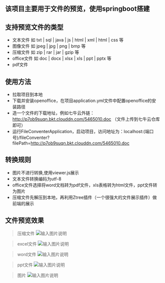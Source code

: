 
## 该项目主要用于文件的预览，使用springboot搭建
## 支持预览文件的类型
* 文本文件 如 txt | sql | java | js | html | xml | html | css 等
* 图像文件 如 jpeg | jpg | png | bmp 等
* 压缩文件 如 zip | rar | jar | gzip 等
* office文件 如 doc | docx | xlsx | xls | ppt | pptx 等
* pdf文件

## 使用方法
* 拉取项目到本地
* 下载并安装openoffice，在项目application.yml文件中配置openoffice的安装路径
* 造一个文件的下载地址，例如七牛云外链：http://p7ob9suqn.bkt.clouddn.com/5465010.doc （文件上传到七牛云仓库即可）
* 运行FileConventerApplication，启动项目，访问地址为：localhost:(端口号)/fileConventer?filePath=http://p7ob9suqn.bkt.clouddn.com/5465010.doc

## 转换规则
* 图片不进行转换,使用viewer.js展示
* 文本文件转换编码为utf-8
* office文件选择将word文档转为pdf文件，xls表格转为html文件，ppt文件转为图片
* 压缩文件先解压到本地，再利用Ztree插件（一个很强大的文件展示插件）做前端的展示

## 文件预览效果
> 压缩文件
![输入图片说明](https://img-blog.csdn.net/20180113201711325?watermark/2/text/aHR0cDovL2Jsb2cuY3Nkbi5uZXQvY2NjMTIzNF8=/font/5a6L5L2T/fontsize/400/fill/I0JBQkFCMA==/dissolve/70/gravity/SouthEast "压缩文件预览.png")

> excel文件
![输入图片说明](https://img-blog.csdn.net/20180113202027808?watermark/2/text/aHR0cDovL2Jsb2cuY3Nkbi5uZXQvY2NjMTIzNF8=/font/5a6L5L2T/fontsize/400/fill/I0JBQkFCMA==/dissolve/70/gravity/SouthEast "excel文件预览.png")

> word文件
![输入图片说明](https://img-blog.csdn.net/20180113202015623?watermark/2/text/aHR0cDovL2Jsb2cuY3Nkbi5uZXQvY2NjMTIzNF8=/font/5a6L5L2T/fontsize/400/fill/I0JBQkFCMA==/dissolve/70/gravity/SouthEast "word文件预览.png")

> ppt文件
![输入图片说明](https://img-blog.csdn.net/20180113202352036?watermark/2/text/aHR0cDovL2Jsb2cuY3Nkbi5uZXQvY2NjMTIzNF8=/font/5a6L5L2T/fontsize/400/fill/I0JBQkFCMA==/dissolve/70/gravity/SouthEast "ppt文件预览.png")

> 图片
![输入图片说明](https://img-blog.csdn.net/20180113202739617?watermark/2/text/aHR0cDovL2Jsb2cuY3Nkbi5uZXQvY2NjMTIzNF8=/font/5a6L5L2T/fontsize/400/fill/I0JBQkFCMA==/dissolve/70/gravity/SouthEast "图片预览.png")


